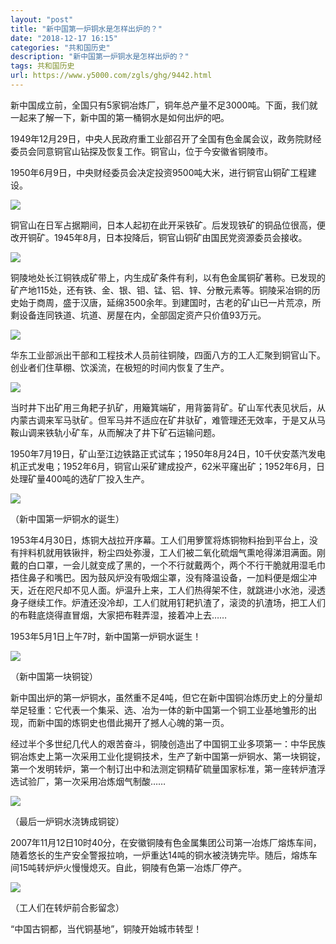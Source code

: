```yaml
---
layout: "post"
title: "新中国第一炉铜水是怎样出炉的？"
date: "2018-12-17 16:15"
categories: "共和国历史"
description: "新中国第一炉铜水是怎样出炉的？"
tags: 共和国历史
url: https://www.y5000.com/zgls/ghg/9442.html
---
```






新中国成立前，全国只有5家铜冶炼厂，铜年总产量不足3000吨。下面，我们就一起来了解一下，新中国的第一桶铜水是如何出炉的吧。

1949年12月29日，中央人民政府重工业部召开了全国有色金属会议，政务院财经委员会同意铜官山钻探及恢复工作。铜官山，位于今安徽省铜陵市。

1950年6月9日，中央财经委员会决定投资9500吨大米，进行铜官山铜矿工程建设。

![](https://img.y5000.com/uploads/allimg/170106/1104541B7-0.jpg)

铜官山在日军占据期间，日本人起初在此开采铁矿。后发现铁矿的铜品位很高，便改开铜矿。1945年8月，日本投降后，铜官山铜矿由国民党资源委员会接收。

![](https://img.y5000.com/uploads/allimg/170106/1104545918-1.jpg)

铜陵地处长江铜铁成矿带上，内生成矿条件有利，以有色金属铜矿著称。已发现的矿产地115处，还有铁、金、银、钼、锰、铝、锌、分散元素等。铜陵采冶铜的历史始于商周，盛于汉唐，延绵3500余年。到建国时，古老的矿山已一片荒凉，所剩设备连同铁道、坑道、房屋在内，全部固定资产只价值93万元。

![](https://img.y5000.com/uploads/allimg/170106/11045460K-2.jpg)

华东工业部派出干部和工程技术人员前往铜陵，四面八方的工人汇聚到铜官山下。创业者们住草棚、饮溪流，在极短的时间内恢复了生产。

![](https://img.y5000.com/uploads/allimg/170106/1104545132-3.jpg)

当时井下出矿用三角耙子扒矿，用簸箕端矿，用背篓背矿。矿山军代表见状后，从内蒙古调来军马驮矿。但军马并不适应在矿井驮矿，难管理还无效率，于是又从马鞍山调来铁轨小矿车，从而解决了井下矿石运输问题。

1950年7月19日，矿山至江边铁路正式试车；1950年8月24日，10千伏安蒸汽发电机正式发电；1952年6月，铜官山采矿建成投产，62米平窿出矿；1952年6月，日处理矿量400吨的选矿厂投入生产。

![](https://img.y5000.com/uploads/allimg/170106/1104543107-4.jpg)

（新中国第一炉铜水的诞生）

1953年4月30日，炼铜大战拉开序幕。工人们用箩筐将炼铜物料抬到平台上，没有拌料机就用铁锹拌，粉尘四处弥漫，工人们被二氧化硫烟气熏呛得涕泪满面。刚戴的白口罩，一会儿就变成了黑的，一个不行就戴两个，两个不行干脆就用湿毛巾捂住鼻子和嘴巴。因为鼓风炉没有吸烟尘罩，没有降温设备，一加料便是烟尘冲天，近在咫尺却不见人面。炉温升上来，工人们热得架不住，就跳进小水池，浸透身子继续工作。炉渣还没冷却，工人们就用钉耙扒渣了，滚烫的扒渣场，把工人们的布鞋底烧得直冒烟，大家把布鞋弄湿，接着冲上去……

1953年5月1日上午7时，新中国第一炉铜水诞生！

![](https://img.y5000.com/uploads/allimg/170106/1104541193-5.jpg)

（新中国第一块铜锭）

新中国出炉的第一炉铜水，虽然重不足4吨，但它在新中国铜冶炼历史上的分量却举足轻重：它代表一个集采、选、冶为一体的新中国第一个铜工业基地雏形的出现，而新中国的炼铜史也借此揭开了撼人心魄的第一页。

经过半个多世纪几代人的艰苦奋斗，铜陵创造出了中国铜工业多项第一：中华民族铜冶炼史上第一次采用工业化提铜技术，生产了新中国第一炉铜水、第一块铜锭，第一个发明转炉，第一个制订出中和法测定铜精矿硫量国家标准，第一座转炉渣浮选试验厂，第一次采用冶炼烟气制酸……

![](https://img.y5000.com/uploads/allimg/170106/110454K28-6.jpg)

（最后一炉铜水浇铸成铜锭）

2007年11月12日10时40分，在安徽铜陵有色金属集团公司第一冶炼厂熔炼车间，随着悠长的生产安全警报拉响，一炉重达14吨的铜水被浇铸完毕。随后，熔炼车间15吨转炉炉火慢慢熄灭。自此，铜陵有色第一冶炼厂停产。

![](https://img.y5000.com/uploads/allimg/170106/1104541521-7.jpg)

（工人们在转炉前合影留念）

“中国古铜都，当代铜基地”，铜陵开始城市转型！
